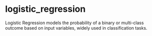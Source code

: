 # logistic_regression
Logistic Regression models the probability of a binary or multi-class outcome based on input variables, widely used in classification tasks.
